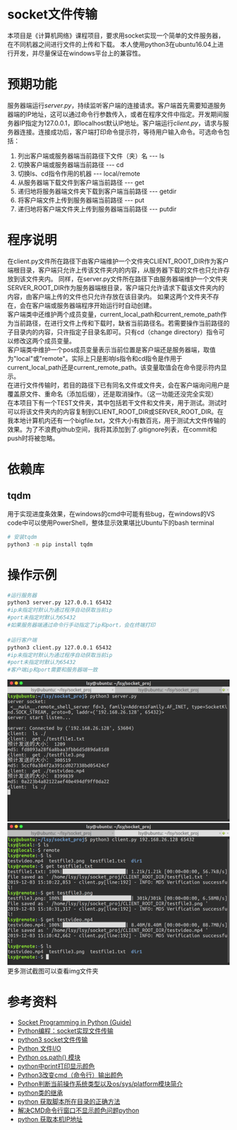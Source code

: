# socket文件传输
本项目是《计算机网络》课程项目，要求用socket实现一个简单的文件服务器，在不同机器之间进行文件的上传和下载。
本人使用python3在ubuntu16.04上进行开发，并尽量保证在windows平台上的兼容性。


# 预期功能
服务器端运行*server.py*，持续监听客户端的连接请求。客户端首先需要知道服务器端的IP地址，这可以通过命令行参数传入，或者在程序文件中指定。开发期间服务器IP指定为127.0.0.1，即localhost默认IP地址。客户端运行*client.py*，请求与服务器连接。连接成功后，客户端打印命令提示符，等待用户输入命令。可选命令包括：
1. 列出客户端或服务器端当前路径下文件（夹）名 --- ls
2. 切换客户端或服务器端当前路径 --- cd
3. 切换ls、cd指令作用的机器 --- local/remote
4. 从服务器端下载文件到客户端当前路径 --- get
5. 递归地将服务器端文件夹下载到客户端当前路径 --- getdir
6. 将客户端文件上传到服务器端当前路径 --- put
7. 递归地将客户端文件夹上传到服务器端当前路径 --- putdir

# 程序说明
在client.py文件所在路径下由客户端维护一个文件夹CLIENT_ROOT_DIR作为客户端根目录，客户端只允许上传该文件夹内的内容，从服务器下载的文件也只允许存放到该文件夹内。
同样，在server.py文件所在路径下由服务器端维护一个文件夹SERVER_ROOT_DIR作为服务器端根目录，客户端只允许请求下载该文件夹内的内容，由客户端上传的文件也只允许存放在该目录内。
如果这两个文件夹不存在，会在客户端或服务器端程序开始运行时自动创建。  
客户端类中还维护两个成员变量，current_local_path和current_remote_path作为当前路径，在进行文件上传和下载时，缺省当前路径名。若需要操作当前路径的子目录内的内容，只许指定子目录名即可。只有cd（change directory）指令可以修改这两个成员变量。  
客户端类中维护一个pos成员变量表示当前位置是客户端还是服务器端，取值为"local"或"remote"。实际上只是影响ls指令和cd指令是作用于current_local_path还是current_remote_path。该变量取值会在命令提示符内显示。  
在进行文件传输时，若目的路径下已有同名文件或文件夹，会在客户端询问用户是覆盖原文件、重命名（添加后缀），还是取消操作。（这一功能还没完全实现）  
在本项目下有一个TEST文件夹，其中包括若干文件和文件夹，用于测试。测试时可以将该文件夹内的内容复制到CLIENT_ROOT_DIR或SERVER_ROOT_DIR。在我本地计算机内还有一个bigfile.txt，文件大小有数百兆，用于测试大文件传输的效果。为了不浪费github空间，我将其添加到了.gitignore列表，在commit和push时将被忽略。

# 依赖库
## tqdm
用于实现进度条效果，在windows的cmd中可能有些bug，在windows的VS code中可以使用PowerShell，整体显示效果堪比Ubuntu下的bash terminal
```bash
# 安装tqdm
python3 -m pip install tqdm
```

# 操作示例
```bash
#运行服务器
python3 server.py 127.0.0.1 65432
#ip未指定时默认为通过程序自动获取当前ip
#port未指定时默认为65432
#如果服务器端通过命令行手动指定了ip和port，会在终端打印

#运行客户端
python3 client.py 127.0.0.1 65432
#ip未指定时默认为通过程序自动获取当前ip
#port未指定时默认为65432
#客户端ip和port需要和服务器端一致
```
![server.png](./img/server.png)  
![client.png](./img/client.png)  
更多测试截图可以查看img文件夹

# 参考资料
* [Socket Programming in Python (Guide)](https://realpython.com/python-sockets/)  
* [Python编程：socket实现文件传输](https://blog.csdn.net/mouday/article/details/79101951)  
* [python3 socket文件传输](https://juejin.im/post/5af270fc6fb9a07aa43c3114)  
* [Python 文件I/O](https://www.runoob.com/python/python-files-io.html)  
* [Python os.path() 模块](https://www.runoob.com/python/python-os-path.html)  
* [python中print打印显示颜色](https://blog.csdn.net/qq_34857250/article/details/79673698)  
* [Python3改变cmd（命令行）输出颜色](https://blog.csdn.net/wy_97/article/details/79663014)  
* [Python判断当前操作系统类型以及os/sys/platform模块简介](https://blog.csdn.net/gatieme/article/details/45674367)  
* [python类的继承](https://www.cnblogs.com/bigberg/p/7182741.html)  
* [python 获取脚本所在目录的正确方法](https://blog.csdn.net/vitaminc4/article/details/78702852)  
* [解决CMD命令行窗口不显示颜色问题python](https://blog.csdn.net/qq_15158911/article/details/88943571)  
* [python 获取本机IP地址](https://blog.csdn.net/u013314786/article/details/78962103)

